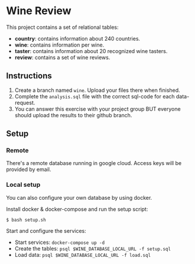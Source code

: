 # Wine Review

This project contains a set of relational tables:
* **country**: contains information about 240 countries. 
* **wine**: contains information per wine. 
* **taster**: contains information about 20 recognized wine tasters. 
* **review**: contains a set of wine reviews. 

## Instructions

1. Create a branch named `wine`. Upload your files there when finished. 
1. Complete the `analysis.sql` file with the correct sql-code for each data-request. 
1. You can answer this exercise with your project group BUT everyone should upload the results to their github branch. 

## Setup

### Remote

There's a remote database running in google cloud. Access keys will be provided by email. 

### Local setup 

You can also configure your own database by using docker. 

Install docker & docker-compose and run the setup script:

```commandline
$ bash setup.sh
```

Start and configure the services: 

* Start services: `docker-compose up -d`
* Create the tables: `psql $WINE_DATABASE_LOCAL_URL -f setup.sql`
* Load data: `psql $WINE_DATABASE_LOCAL_URL -f load.sql`
